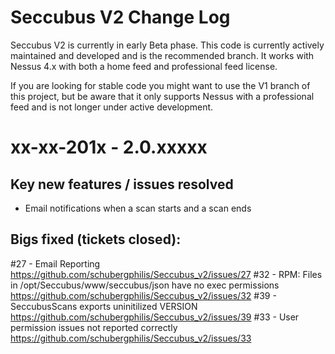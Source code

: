 Seccubus V2 Change Log
======================

Seccubus V2 is currently in early Beta phase. This code is currently actively
maintained and developed and is the recommended branch. It works with 
Nessus 4.x with both a home feed and professional feed license.

If you are looking for stable code you might want to use the V1 branch of this
project, but be aware that it only supports Nessus with a professional feed
and is not longer under active development.

xx-xx-201x - 2.0.xxxxx
======================

Key new features / issues resolved
----------------------------------
* Email notifications when a scan starts and a scan ends

Bigs fixed (tickets closed):
----------------------------
#27 - Email Reporting
https://github.com/schubergphilis/Seccubus_v2/issues/27
#32 - RPM: Files in /opt/Seccubus/www/seccubus/json have no exec permissions
https://github.com/schubergphilis/Seccubus_v2/issues/32
#39 - SeccubusScans exports uninitilized VERSION
https://github.com/schubergphilis/Seccubus_v2/issues/39
#33 - User permission issues not reported correctly
https://github.com/schubergphilis/Seccubus_v2/issues/33

